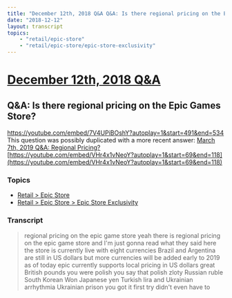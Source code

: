 ```yaml
---
title: "December 12th, 2018 Q&A Q&A: Is there regional pricing on the Epic Games Store?"
date: "2018-12-12"
layout: transcript
topics:
    - "retail/epic-store"
    - "retail/epic-store/epic-store-exclusivity"
---
```

# [December 12th, 2018 Q&A](../2018-12-12.md)
## Q&A: Is there regional pricing on the Epic Games Store?
https://youtube.com/embed/7V4UPiBOshY?autoplay=1&start=491&end=534
This question was possibly duplicated with a more recent answer: [March 7th, 2019 Q&A: Regional Pricing?](./yt-VHr4x1vNeoY,69.16,117.14.md) [https://youtube.com/embed/VHr4x1vNeoY?autoplay=1&start=69&end=118](https://youtube.com/embed/VHr4x1vNeoY?autoplay=1&start=69&end=118)


### Topics
* [Retail > Epic Store](../topics/retail/epic-store.md)
* [Retail > Epic Store > Epic Store Exclusivity](../topics/retail/epic-store/epic-store-exclusivity.md)

### Transcript

> regional pricing on the epic game store yeah there is regional pricing on the epic game store and I'm just gonna read what they said here the store is currently live with eight currencies Brazil and Argentina are still in US dollars but more currencies will be added early to 2019 as of today epic currently supports local pricing in US dollars great British pounds you were polish you say that polish zloty Russian ruble South Korean Won Japanese yen Turkish lira and Ukrainian arrhythmia Ukrainian prison you got it first try didn't even have to
